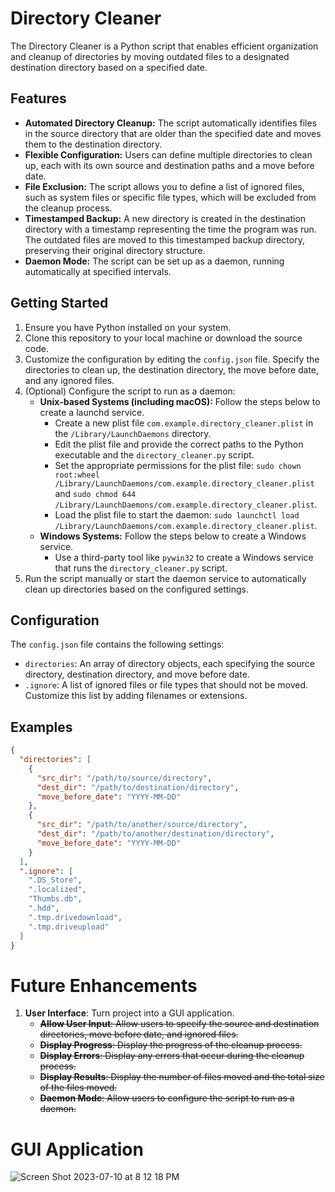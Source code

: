 # Directory Cleaner

The Directory Cleaner is a Python script that enables efficient organization and cleanup of directories by moving outdated files to a designated destination directory based on a specified date.

## Features

- **Automated Directory Cleanup:** The script automatically identifies files in the source directory that are older than the specified date and moves them to the destination directory.
- **Flexible Configuration:** Users can define multiple directories to clean up, each with its own source and destination paths and a move before date.
- **File Exclusion:** The script allows you to define a list of ignored files, such as system files or specific file types, which will be excluded from the cleanup process.
- **Timestamped Backup:** A new directory is created in the destination directory with a timestamp representing the time the program was run. The outdated files are moved to this timestamped backup directory, preserving their original directory structure.
- **Daemon Mode:** The script can be set up as a daemon, running automatically at specified intervals.

## Getting Started

1. Ensure you have Python installed on your system.
2. Clone this repository to your local machine or download the source code.
3. Customize the configuration by editing the `config.json` file. Specify the directories to clean up, the destination directory, the move before date, and any ignored files.
4. (Optional) Configure the script to run as a daemon:
    - **Unix-based Systems (including macOS):** Follow the steps below to create a launchd service.
        - Create a new plist file `com.example.directory_cleaner.plist` in the `/Library/LaunchDaemons` directory.
        - Edit the plist file and provide the correct paths to the Python executable and the `directory_cleaner.py` script.
        - Set the appropriate permissions for the plist file: `sudo chown root:wheel /Library/LaunchDaemons/com.example.directory_cleaner.plist` and `sudo chmod 644 /Library/LaunchDaemons/com.example.directory_cleaner.plist`.
        - Load the plist file to start the daemon: `sudo launchctl load /Library/LaunchDaemons/com.example.directory_cleaner.plist`.
    - **Windows Systems:** Follow the steps below to create a Windows service.
        - Use a third-party tool like `pywin32` to create a Windows service that runs the `directory_cleaner.py` script.
5. Run the script manually or start the daemon service to automatically clean up directories based on the configured settings.


## Configuration

The `config.json` file contains the following settings:

- `directories`: An array of directory objects, each specifying the source directory, destination directory, and move before date.
- `.ignore`: A list of ignored files or file types that should not be moved. Customize this list by adding filenames or extensions.

## Examples

```json
{
  "directories": [
    {
      "src_dir": "/path/to/source/directory",
      "dest_dir": "/path/to/destination/directory",
      "move_before_date": "YYYY-MM-DD"
    },
    {
      "src_dir": "/path/to/another/source/directory",
      "dest_dir": "/path/to/another/destination/directory",
      "move_before_date": "YYYY-MM-DD"
    }
  ],
  ".ignore": [
    ".DS_Store",
    ".localized",
    "Thumbs.db",
    ".hdd",
    ".tmp.drivedownload",
    ".tmp.driveupload"
  ]
}
```

# Future Enhancements

1. **User Interface**: Turn project into a GUI application.
    - ~~**Allow User Input**: Allow users to specify the source and destination directories, move before date, and ignored files.~~
    - ~~**Display Progress**: Display the progress of the cleanup process.~~
    - ~~**Display Errors**: Display any errors that occur during the cleanup process.~~
    - ~~**Display Results**: Display the number of files moved and the total size of the files moved.~~
    - ~~**Daemon Mode**: Allow users to configure the script to run as a daemon.~~


# GUI Application
![Screen Shot 2023-07-10 at 8 12 18 PM](https://github.com/yousefabuz17/DirectoryCleaner/assets/68834704/77385c14-8926-4049-a3fe-fa0ff87119b2)








